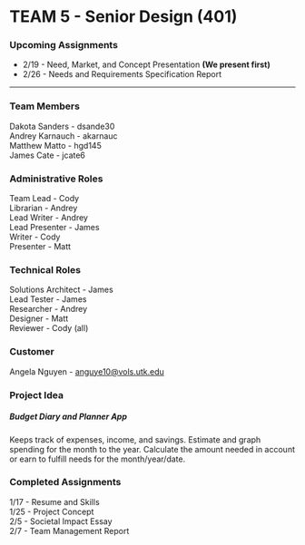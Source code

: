 # TEAM 5 - Senior Design (401)
### Upcoming Assignments
- 2/19 - Need, Market, and Concept Presentation **(We present first)**
- 2/26 - Needs and Requirements Specification Report  
---
### Team Members
Dakota Sanders - dsande30  
Andrey Karnauch - akarnauc  
Matthew Matto - hgd145  
James Cate - jcate6  

### Administrative Roles
Team Lead - Cody  
Librarian - Andrey  
Lead Writer - Andrey  
Lead Presenter - James  
Writer - Cody  
Presenter - Matt  

### Technical Roles
Solutions Architect - James  
Lead Tester - James  
Researcher - Andrey  
Designer - Matt  
Reviewer - Cody (all)  

### Customer
Angela Nguyen - anguye10@vols.utk.edu

### Project Idea
##### Budget Diary and Planner App
Keeps track of expenses, income, and savings. Estimate and graph spending for the month to the year. Calculate the amount needed in account or earn to fulfill needs for the month/year/date.

### Completed Assignments
1/17 - Resume and Skills  
1/25 - Project Concept  
2/5  - Societal Impact Essay  
2/7  - Team Management Report  
